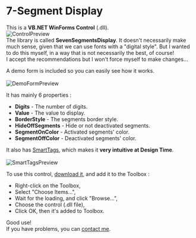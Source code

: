 # 7-Segment Display
This is a **VB.NET WinForms Control** (.dll).<br>
![ControlPreview](https://dl.dropboxusercontent.com/s/9ytak1vcg684m2y/SevenSegDisplay.png)
<br>The library is called **SevenSegmentsDisplay**. It doesn't necessarily make much sense, given that we can use fonts with a "digital style". But I wanted to do this myself, in a way that is not necessarily the best, of course!<br>I accept the recommendations but I won't force myself to make changes...

A demo form is included so you can easily see how it works.<br><br>
![DemoFormPreview](https://dl.dropboxusercontent.com/s/1b59ju3pcx91fqn/DemoForm.png)

It has mainly 6 properties :<br>
* **Digits** - The number of digits.
* **Value** - The value to display.
* **BorderStyle** - The segments border style.
* **HideOffSegments** - Hide or not deactivated segments.
* **SegmentOnColor** - Activated segments' color.
* **SegmentOffColor** - Deactivated segments' color.

It also has [SmartTags](https://msdn.microsoft.com/en-us/library/ms171829.aspx?f=255&MSPPError=-2147217396), which makes it **very intuitive at Design Time**.<br><br>
![SmartTagsPreview](https://dl.dropboxusercontent.com/s/l59bdn8vig348ae/SmartTags.png)

To use this control, [download it](https://raw.githubusercontent.com/Drarig29/7-SegmentDisplay/master/SevenSegDisplay/bin/Release/SevenSegDisplay.dll), and add it to the Toolbox :<br>
* Right-click on the Toolbox,
* Select "Choose Items...",
* Wait for the loading, and click "Browse...",
* Choose the control (.dll file),
* Click OK, then it's added to Toolbox.

Good use!<br>
If you have problems, you can [contact me](mailto:corentinleguitariste@hotmail.fr).
